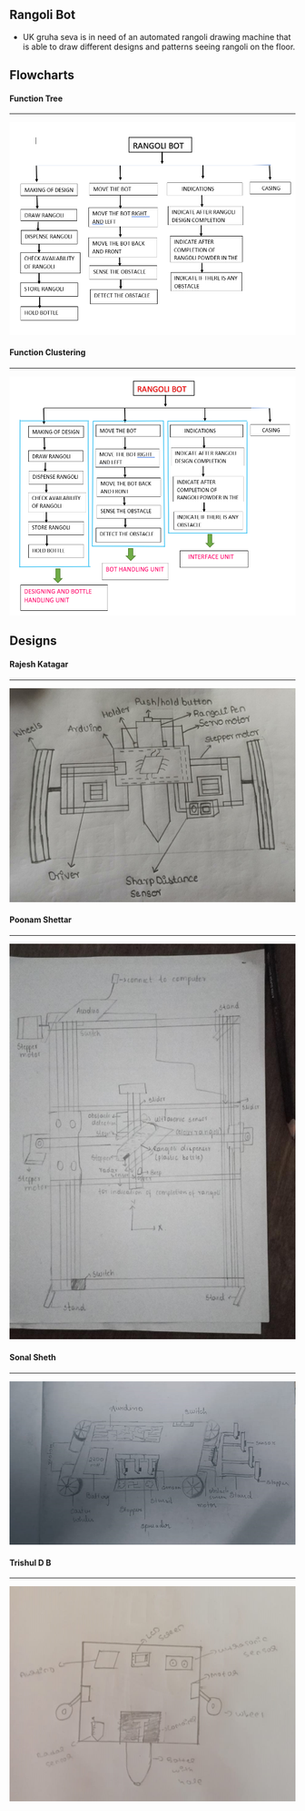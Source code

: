 ## Rangoli Bot
- UK gruha seva is in need of an automated rangoli drawing machine that is able to draw 
  different designs and patterns seeing rangoli on the floor.

## Flowcharts
  #### Function Tree
  ----------------------------------------------------------------------------------
  ![Funtcion Tree](/resources/images/flowcharts/function-tree.png)
  #### Function Clustering
  ----------------------------------------------------------------------------------
  ![Funtcion Clustering](/resources/images/flowcharts/function-clustering.png)

## Designs
  #### Rajesh Katagar
  ----------------------------------------------------------------------------------
  ![Design 2 Rajesh Katagar](/resources/images/design/design-2.jpeg)
  #### Poonam Shettar
  ----------------------------------------------------------------------------------
  ![Design 1 Poonam Shettar](/resources/images/design/design-1.jpg)
  #### Sonal Sheth
  ----------------------------------------------------------------------------------
  ![Design 3 Sonal Sheth](/resources/images/design/design-3.jpeg)
  #### Trishul D B
  ----------------------------------------------------------------------------------
  ![Design 4 Trishul D B](/resources/images/design/design-4.jpeg)
    
  